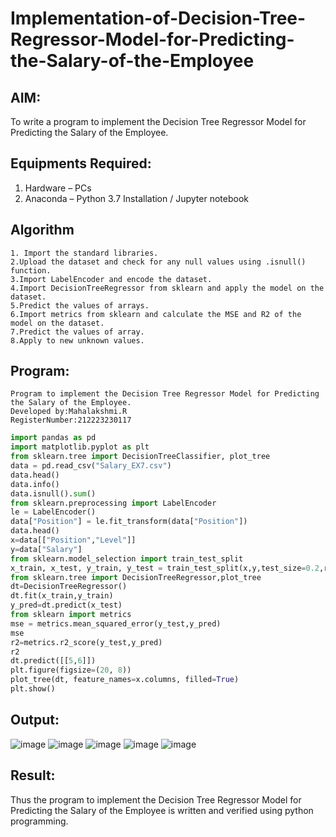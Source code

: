 # Implementation-of-Decision-Tree-Regressor-Model-for-Predicting-the-Salary-of-the-Employee
## AIM:
To write a program to implement the Decision Tree Regressor Model for Predicting the Salary of the Employee.
## Equipments Required:
1. Hardware – PCs
2. Anaconda – Python 3.7 Installation / Jupyter notebook
## Algorithm
```
1. Import the standard libraries.
2.Upload the dataset and check for any null values using .isnull() function.
3.Import LabelEncoder and encode the dataset.
4.Import DecisionTreeRegressor from sklearn and apply the model on the dataset.
5.Predict the values of arrays.
6.Import metrics from sklearn and calculate the MSE and R2 of the model on the dataset.
7.Predict the values of array.
8.Apply to new unknown values.
  ```
## Program:
```
Program to implement the Decision Tree Regressor Model for Predicting the Salary of the Employee.
Developed by:Mahalakshmi.R
RegisterNumber:212223230117
```
```python 
import pandas as pd
import matplotlib.pyplot as plt
from sklearn.tree import DecisionTreeClassifier, plot_tree
data = pd.read_csv("Salary_EX7.csv")
data.head()
data.info()
data.isnull().sum()
from sklearn.preprocessing import LabelEncoder
le = LabelEncoder()
data["Position"] = le.fit_transform(data["Position"])
data.head()
x=data[["Position","Level"]]
y=data["Salary"]
from sklearn.model_selection import train_test_split
x_train, x_test, y_train, y_test = train_test_split(x,y,test_size=0.2,random_state=2)
from sklearn.tree import DecisionTreeRegressor,plot_tree
dt=DecisionTreeRegressor()
dt.fit(x_train,y_train)
y_pred=dt.predict(x_test)
from sklearn import metrics
mse = metrics.mean_squared_error(y_test,y_pred)
mse
r2=metrics.r2_score(y_test,y_pred)
r2
dt.predict([[5,6]])
plt.figure(figsize=(20, 8))
plot_tree(dt, feature_names=x.columns, filled=True)
plt.show()
```
## Output:
![image](https://github.com/harini1006/Implementation-of-Decision-Tree-Regressor-Model-for-Predicting-the-Salary-of-the-Employee/assets/113497405/964c85c1-4627-45c1-b905-0f77c3c3b12d)
![image](https://github.com/harini1006/Implementation-of-Decision-Tree-Regressor-Model-for-Predicting-the-Salary-of-the-Employee/assets/113497405/b9d39342-e915-4ebd-906d-c7910f9bb566)
![image](https://github.com/harini1006/Implementation-of-Decision-Tree-Regressor-Model-for-Predicting-the-Salary-of-the-Employee/assets/113497405/ddede0b2-c6d0-4630-bd54-16dac56a3b01)
![image](https://github.com/harini1006/Implementation-of-Decision-Tree-Regressor-Model-for-Predicting-the-Salary-of-the-Employee/assets/113497405/5cb9db1a-7819-42c7-be62-d137d6209c8c)
![image](https://github.com/harini1006/Implementation-of-Decision-Tree-Regressor-Model-for-Predicting-the-Salary-of-the-Employee/assets/113497405/acbff202-598d-4d01-a02f-7a7fb45741a0)
## Result:
Thus the program to implement the Decision Tree Regressor Model for Predicting the Salary of the Employee is written and verified using python programming.
